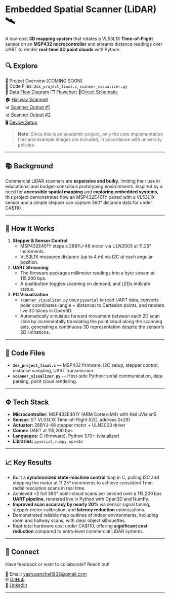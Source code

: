 # Embedded Spatial Scanner (LiDAR) 🛰️

A low-cost **3D mapping system** that rotates a VL53L1X **Time-of-Flight** sensor on an **MSP432 microcontroller** and streams distance readings over UART to render **real-time 3D point clouds** with Python.  

## 🔍 Explore  
📄 Project Overview [COMING SOON]      
📁 Code Files: `2dx_project_final.c`, `scanner_visualizer.py`        
🔀 [Data Flow Diagram](data_flow_diagram.png)   🗂️ [Flowchart](flowchart_diagram.png)   🔌[Circuit Schematic](circuit_schematic.png)  
🏠 [Hallway Scanned](hallway_scanned.png)      
📊 [Scanner Output #1](scanner_output_1.png)      
📊 [Scanner Output #2](scanner_output_2.png)      
🖥️ [Device Setup](device_setup.png)      

> **Note:** Since this is an academic project, only the core implementation files and example images are included, in accordance with university policies.
---

## 📚 Background
Commercial LiDAR scanners are **expensive and bulky**, limiting their use in educational and budget-conscious prototyping environments. Inspired by a need for **accessible spatial mapping** and **exploring embedded systems**, this project demonstrates how an MSP432E401Y paired with a VL53L1X sensor and a simple stepper can capture 360° distance data for under CA$110.

---

## 🔧 How It Works

1. **Stepper & Sensor Control**  
   - MSP432E401Y steps a 28BYJ-48 motor via ULN2003 at 11.25° increments.  
   - VL53L1X measures distance (up to 4 m) via I2C at each angular position.  
2. **UART Streaming**  
   - The firmware packages millimeter readings into a byte stream at 115,200 bps.  
   - A pushbutton toggles scanning on demand, and LEDs indicate status.  
3. **PC Visualization**  
   - `scanner_visualizer.py` uses `pyserial` to read UART data, converts polar coordinates (angle + distance) to Cartesian points, and renders live 3D slices in Open3D.
   - Automatically simulates forward movement between each 2D scan slice by incrementally translating the point cloud along the scanning axis, generating a continuous 3D representation despite the sensor’s 2D limitations.

---

## 📂 Code Files

- **`2dx_project_final.c`** — MSP432 firmware: I2C setup, stepper control, distance sampling, UART transmission.  
- **`scanner_visualizer.py`** — Host-side Python: serial communication, data parsing, point cloud rendering.  

---

## ⚙️ Tech Stack

- **Microcontroller:** MSP432E401Y (ARM Cortex-M4) with Keil uVision5  
- **Sensor:** ST VL53L1X Time-of-Flight (I2C, address 0x29)  
- **Actuator:** 28BYJ-48 stepper motor + ULN2003 driver  
- **Comm:** UART at 115,200 bps  
- **Languages:** C (firmware), Python 3.10+ (visualizer)  
- **Libraries:** `pyserial`, `numpy`, `open3d`

---

## 📈 Key Results
- Built a **synchronized state‑machine control** loop in C, polling I2C and stepping the motor at 11.25° increments to achieve consistent 1 mm radial resolution scans in real time.
- Achieved ~2 full 360° point-cloud scans per second over a 115,200 bps **UART pipeline**, rendered live in Python with Open3D and NumPy.
- **Improved scan accuracy by nearly 20%** via sensor signal tuning, stepper motor calibration, and **latency reduction** optimizations.
- Demonstrated reliable map outlines of indoor environments, including room and hallway scans, with clear object silhouettes.
- Kept total hardware cost under CA$110, offering **significant cost reduction** compared to entry‑level commercial LiDAR systems.
---

## 🤝 Connect

Have feedback or want to collaborate? Reach out!  

📧 Email: yash.panchal1932@gmail.com        
🌐 [GitHub](https://github.com/yashp1932)      
💼 [LinkedIn](https://www.linkedin.com/in/yash-panchal-aba8b12a6/)      

---


